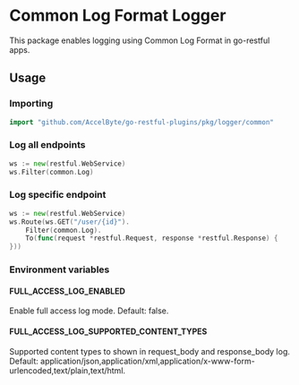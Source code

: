# Common Log Format Logger

This package enables logging using Common Log Format in go-restful apps.

## Usage

### Importing

```go
import "github.com/AccelByte/go-restful-plugins/pkg/logger/common"
```

### Log all endpoints

```go
ws := new(restful.WebService)
ws.Filter(common.Log)
```

### Log specific endpoint

```go
ws := new(restful.WebService)
ws.Route(ws.GET("/user/{id}").
    Filter(common.Log).
    To(func(request *restful.Request, response *restful.Response) {
}))
```

### Environment variables
#### FULL_ACCESS_LOG_ENABLED
Enable full access log mode. Default: false.

#### FULL_ACCESS_LOG_SUPPORTED_CONTENT_TYPES
Supported content types to shown in request_body and response_body log.
Default: application/json,application/xml,application/x-www-form-urlencoded,text/plain,text/html.